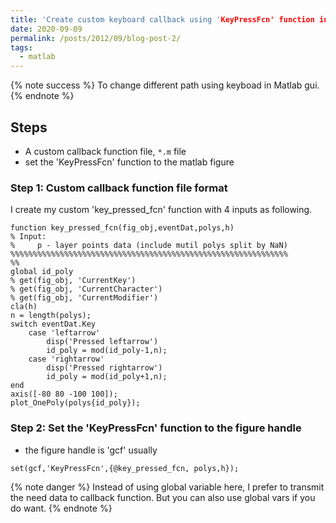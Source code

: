 ```yaml
---
title: 'Create custom keyboard callback using 'KeyPressFcn' function in matlab'
date: 2020-09-09
permalink: /posts/2012/09/blog-post-2/
tags:
  - matlab
---
```


{% note success %}
To change different path using keyboad in Matlab gui.
{% endnote %}

## Steps
- A custom callback function file, `*.m` file
- set the 'KeyPressFcn' function to the matlab figure

### Step 1: Custom callback function file format
I create my custom 'key_pressed_fcn' function with 4 inputs as following.
```
function key_pressed_fcn(fig_obj,eventDat,polys,h)
% Input:
%     p - layer points data (include mutil polys split by NaN)
%%%%%%%%%%%%%%%%%%%%%%%%%%%%%%%%%%%%%%%%%%%%%%%%%%%%%%%%%%%%%%
%% 
global id_poly
% get(fig_obj, 'CurrentKey')
% get(fig_obj, 'CurrentCharacter')
% get(fig_obj, 'CurrentModifier')
cla(h)
n = length(polys);
switch eventDat.Key
    case 'leftarrow'
        disp('Pressed leftarrow')
        id_poly = mod(id_poly-1,n);
    case 'rightarrow'
        disp('Pressed rightarrow')
        id_poly = mod(id_poly+1,n);
end
axis([-80 80 -100 100]);
plot_OnePoly(polys{id_poly});
```
### Step 2: Set the 'KeyPressFcn' function to the figure handle
- the figure handle is 'gcf' usually
```
set(gcf,'KeyPressFcn',{@key_pressed_fcn, polys,h});
``` 
{% note danger %}
Instead of using global variable here, I prefer to transmit the need data to callback function. But you can also use global vars if you do want.
{% endnote %}